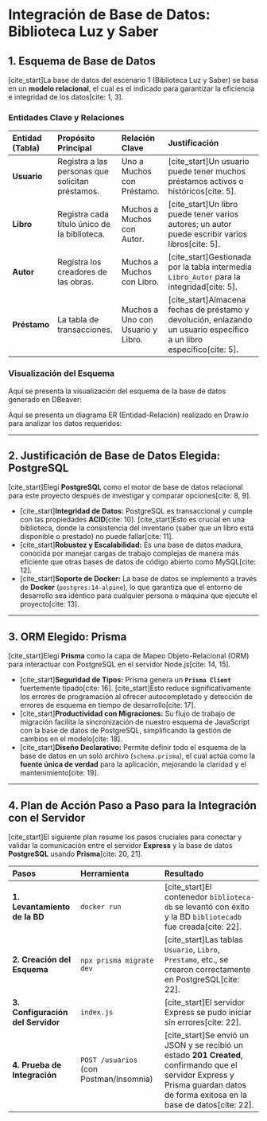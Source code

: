 # Integración de Base de Datos: Biblioteca Luz y Saber

## 1. Esquema de Base de Datos

[cite_start]La base de datos del escenario 1 (Biblioteca Luz y Saber) se basa en un **modelo relacional**, el cual es el indicado para garantizar la eficiencia e integridad de los datos[cite: 1, 3].

### Entidades Clave y Relaciones

| Entidad (Tabla) | Propósito Principal | Relación Clave | Justificación |
| :--- | :--- | :--- | :--- |
| **Usuario** | Registra a las personas que solicitan préstamos. | Uno a Muchos con Préstamo. | [cite_start]Un usuario puede tener muchos préstamos activos o históricos[cite: 5]. |
| **Libro** | Registra cada título único de la biblioteca. | Muchos a Muchos con Autor. | [cite_start]Un libro puede tener varios autores; un autor puede escribir varios libros[cite: 5]. |
| **Autor** | Registra los creadores de las obras. | Muchos a Muchos con Libro. | [cite_start]Gestionada por la tabla intermedia `Libro_Autor` para la integridad[cite: 5]. |
| **Préstamo** | La tabla de transacciones. | Muchos a Uno con Usuario y Libro. | [cite_start]Almacena fechas de préstamo y devolución, enlazando un usuario específico a un libro específico[cite: 5]. |

### Visualización del Esquema

Aquí se presenta la visualización del esquema de la base de datos generado en DBeaver:


Aquí se presenta un diagrama ER (Entidad-Relación) realizado en Draw.io para analizar los datos requeridos:


***

## 2. Justificación de Base de Datos Elegida: PostgreSQL

[cite_start]Elegí **PostgreSQL** como el motor de base de datos relacional para este proyecto después de investigar y comparar opciones[cite: 8, 9].

* [cite_start]**Integridad de Datos:** PostgreSQL es transaccional y cumple con las propiedades **ACID**[cite: 10]. [cite_start]Esto es crucial en una biblioteca, donde la consistencia del inventario (saber que un libro está disponible o prestado) no puede fallar[cite: 11].
* [cite_start]**Robustez y Escalabilidad:** Es una base de datos madura, conocida por manejar cargas de trabajo complejas de manera más eficiente que otras bases de datos de código abierto como MySQL[cite: 12].
* [cite_start]**Soporte de Docker:** La base de datos se implementó a través de **Docker** (`postgres:14-alpine`), lo que garantiza que el entorno de desarrollo sea idéntico para cualquier persona o máquina que ejecute el proyecto[cite: 13].

***

## 3. ORM Elegido: Prisma

[cite_start]Elegí **Prisma** como la capa de Mapeo Objeto-Relacional (ORM) para interactuar con PostgreSQL en el servidor Node.js[cite: 14, 15].

* [cite_start]**Seguridad de Tipos:** Prisma genera un **`Prisma Client`** fuertemente tipado[cite: 16]. [cite_start]Esto reduce significativamente los errores de programación al ofrecer autocompletado y detección de errores de esquema en tiempo de desarrollo[cite: 17].
* [cite_start]**Productividad con Migraciones:** Su flujo de trabajo de migración facilita la sincronización de nuestro esquema de JavaScript con la base de datos de PostgreSQL, simplificando la gestión de cambios en el modelo[cite: 18].
* [cite_start]**Diseño Declarativo:** Permite definir todo el esquema de la base de datos en un solo archivo (`schema.prisma`), el cual actúa como la **fuente única de verdad** para la aplicación, mejorando la claridad y el mantenimiento[cite: 19].

***

## 4. Plan de Acción Paso a Paso para la Integración con el Servidor

[cite_start]El siguiente plan resume los pasos cruciales para conectar y validar la comunicación entre el servidor **Express** y la base de datos **PostgreSQL** usando **Prisma**[cite: 20, 21].

| Pasos | Herramienta | Resultado |
| :--- | :--- | :--- |
| **1. Levantamiento de la BD** | `docker run` | [cite_start]El contenedor `biblioteca-db` se levantó con éxito y la BD `bibliotecadb` fue creada[cite: 22]. |
| **2. Creación del Esquema** | `npx prisma migrate dev` | [cite_start]Las tablas `Usuario`, `Libro`, `Prestamo`, etc., se crearon correctamente en PostgreSQL[cite: 22]. |
| **3. Configuración del Servidor** | `index.js` | [cite_start]El servidor Express se pudo iniciar sin errores[cite: 22]. |
| **4. Prueba de Integración** | `POST /usuarios` (con Postman/Insomnia) | [cite_start]Se envió un JSON y se recibió un estado **201 Created**, confirmando que el servidor Express y Prisma guardan datos de forma exitosa en la base de datos[cite: 22]. |
